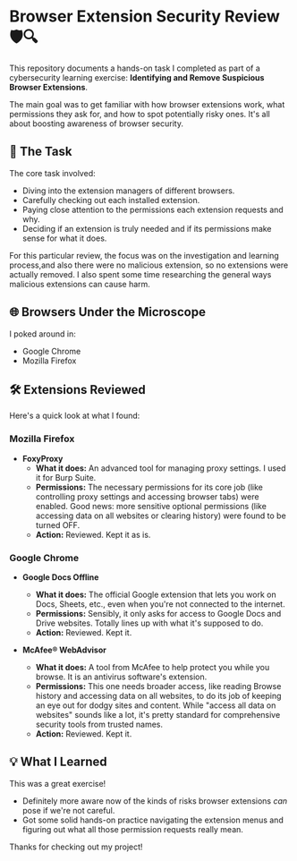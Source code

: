 # Browser Extension Security Review 🛡️🔍

This repository documents a hands-on task I completed as part of a cybersecurity learning exercise: **Identifying and Remove Suspicious Browser Extensions**.

The main goal was to get familiar with how browser extensions work, what permissions they ask for, and how to spot potentially risky ones. It's all about boosting awareness of browser security.

## 🚀 The Task

The core task involved:
* Diving into the extension managers of different browsers.
* Carefully checking out each installed extension. 
* Paying close attention to the permissions each extension requests and why. 
* Deciding if an extension is truly needed and if its permissions make sense for what it does. 

For this particular review, the focus was on the investigation and learning process,and also there were no malicious extension, so no extensions were actually removed. I also spent some time researching the general ways malicious extensions can cause harm. 

## 🌐 Browsers Under the Microscope

I poked around in:
* Google Chrome 
* Mozilla Firefox

## 🛠️ Extensions Reviewed

Here's a quick look at what I found:

### Mozilla Firefox

* **FoxyProxy**
    * **What it does:** An advanced tool for managing proxy settings. I used it for Burp Suite.
    * **Permissions:** The necessary permissions for its core job (like controlling proxy settings and accessing browser tabs) were enabled. Good news: more sensitive optional permissions (like accessing data on all websites or clearing history) were found to be turned OFF. 
    * **Action:** Reviewed. Kept it as is. 

### Google Chrome

* **Google Docs Offline** 
    * **What it does:** The official Google extension that lets you work on Docs, Sheets, etc., even when you're not connected to the internet.
    * **Permissions:** Sensibly, it only asks for access to Google Docs and Drive websites. Totally lines up with what it's supposed to do.
    * **Action:** Reviewed. Kept it.

* **McAfee® WebAdvisor** 
    * **What it does:** A tool from McAfee to help protect you while you browse. It is an antivirus software's extension.
    * **Permissions:** This one needs broader access, like reading Browse history and accessing data on all websites, to do its job of keeping an eye out for dodgy sites and content. While "access all data on websites" sounds like a lot, it's pretty standard for comprehensive security tools from trusted names.
    * **Action:** Reviewed. Kept it. 

## 💡 What I Learned

This was a great exercise!
* Definitely more aware now of the kinds of risks browser extensions *can* pose if we're not careful. 
* Got some solid hands-on practice navigating the extension menus and figuring out what all those permission requests really mean. 

Thanks for checking out my project!
